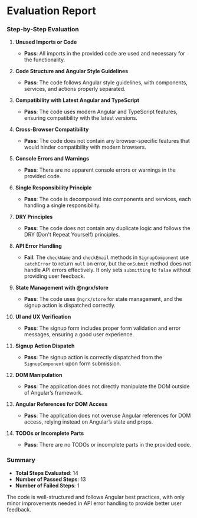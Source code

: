 # Evaluation Report

### Step-by-Step Evaluation

1. **Unused Imports or Code**
   - **Pass**: All imports in the provided code are used and necessary for the functionality.

2. **Code Structure and Angular Style Guidelines**
   - **Pass**: The code follows Angular style guidelines, with components, services, and actions properly separated.

3. **Compatibility with Latest Angular and TypeScript**
   - **Pass**: The code uses modern Angular and TypeScript features, ensuring compatibility with the latest versions.

4. **Cross-Browser Compatibility**
   - **Pass**: The code does not contain any browser-specific features that would hinder compatibility with modern browsers.

5. **Console Errors and Warnings**
   - **Pass**: There are no apparent console errors or warnings in the provided code.

6. **Single Responsibility Principle**
   - **Pass**: The code is decomposed into components and services, each handling a single responsibility.

7. **DRY Principles**
   - **Pass**: The code does not contain any duplicate logic and follows the DRY (Don't Repeat Yourself) principles.

8. **API Error Handling**
   - **Fail**: The `checkName` and `checkEmail` methods in `SignupComponent` use `catchError` to return `null` on error, but the `onSubmit` method does not handle API errors effectively. It only sets `submitting` to `false` without providing user feedback.

9. **State Management with @ngrx/store**
   - **Pass**: The code uses `@ngrx/store` for state management, and the signup action is dispatched correctly.

10. **UI and UX Verification**
    - **Pass**: The signup form includes proper form validation and error messages, ensuring a good user experience.

11. **Signup Action Dispatch**
    - **Pass**: The signup action is correctly dispatched from the `SignupComponent` upon form submission.

12. **DOM Manipulation**
    - **Pass**: The application does not directly manipulate the DOM outside of Angular’s framework.

13. **Angular References for DOM Access**
    - **Pass**: The application does not overuse Angular references for DOM access, relying instead on Angular’s state and props.

14. **TODOs or Incomplete Parts**
    - **Pass**: There are no TODOs or incomplete parts in the provided code.

### Summary

- **Total Steps Evaluated**: 14
- **Number of Passed Steps**: 13
- **Number of Failed Steps**: 1

The code is well-structured and follows Angular best practices, with only minor improvements needed in API error handling to provide better user feedback.